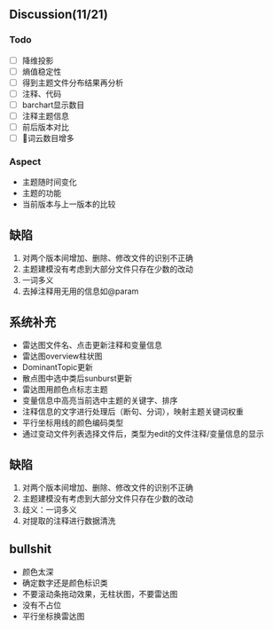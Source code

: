 ## Discussion(11/21)
### Todo
- [ ] 降维投影
- [ ] 熵值稳定性
- [ ] 得到主题文件分布结果再分析
- [ ] 注释、代码
- [ ] barchart显示数目
- [ ] 注释主题信息         
- [ ] 前后版本对比
- [ ] 词云数目增多  
### Aspect
- 主题随时间变化
- 主题的功能
- 当前版本与上一版本的比较

## 缺陷
1. 对两个版本间增加、删除、修改文件的识别不正确
2. 主题建模没有考虑到大部分文件只存在少数的改动
3. 一词多义
4. 去掉注释用无用的信息如@param

## 系统补充
- 雷达图文件名、点击更新注释和变量信息
- 雷达图overview柱状图
- DominantTopic更新
- 散点图中选中类后sunburst更新
- 雷达图用颜色点标志主题
- 变量信息中高亮当前选中主题的关键字、排序
- 注释信息的文字进行处理后（断句、分词），映射主题关键词权重
- 平行坐标用线的颜色编码类型
- 通过变动文件列表选择文件后，类型为edit的文件注释/变量信息的显示

## 缺陷
1. 对两个版本间增加、删除、修改文件的识别不正确
2. 主题建模没有考虑到大部分文件只存在少数的改动
3. 歧义：一词多义
4. 对提取的注释进行数据清洗

## bullshit
- 颜色太深
- 确定数字还是颜色标识类
- 不要滚动条拖动效果，无柱状图，不要雷达图
- 没有不占位
- 平行坐标换雷达图
